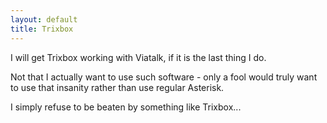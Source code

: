 ```yaml
---
layout: default
title: Trixbox
---
```


I will get Trixbox working with Viatalk, if it is the last thing I do.

Not that I actually want to use such software - only a fool would truly want
to use that insanity rather than use regular Asterisk.

I simply refuse to be beaten by something like Trixbox...
